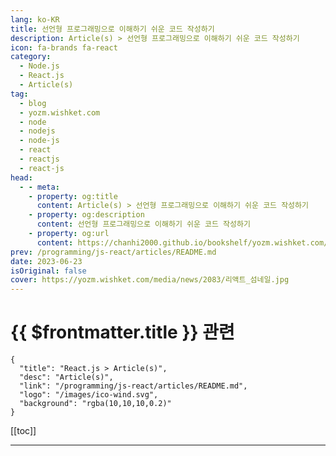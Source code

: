 ```yaml
---
lang: ko-KR
title: 선언형 프로그래밍으로 이해하기 쉬운 코드 작성하기
description: Article(s) > 선언형 프로그래밍으로 이해하기 쉬운 코드 작성하기
icon: fa-brands fa-react
category: 
  - Node.js
  - React.js
  - Article(s)
tag: 
  - blog
  - yozm.wishket.com
  - node
  - nodejs
  - node-js
  - react
  - reactjs
  - react-js
head:
  - - meta:
    - property: og:title
      content: Article(s) > 선언형 프로그래밍으로 이해하기 쉬운 코드 작성하기
    - property: og:description
      content: 선언형 프로그래밍으로 이해하기 쉬운 코드 작성하기
    - property: og:url
      content: https://chanhi2000.github.io/bookshelf/yozm.wishket.com/2083.html
prev: /programming/js-react/articles/README.md
date: 2023-06-23
isOriginal: false
cover: https://yozm.wishket.com/media/news/2083/리액트_섬네일.jpg
---
```


# {{ $frontmatter.title }} 관련

```component VPCard
{
  "title": "React.js > Article(s)",
  "desc": "Article(s)",
  "link": "/programming/js-react/articles/README.md",
  "logo": "/images/ico-wind.svg",
  "background": "rgba(10,10,10,0.2)"
}
```

[[toc]]

---

<SiteInfo
  name="선언형 프로그래밍으로 이해하기 쉬운 코드 작성하기 | 요즘IT"
  desc="흔히 ‘개발을 한다’고 하면 코드를 작성하는 일을 떠올립니다. 그러나 개발자로 일하다 보면 코드를 작성하는 시간보다 이미 작성된 코드를 읽는 시간이 훨씬 더 많다는 걸 깨닫게 됩니다. 요즘 실력 있는 개발자의 역량 중 하나는 ‘코드를 얼마나 이해하기 쉽게 만드는가’에 있습니다. 특히 여러 팀과 협업하거나, 규모가 큰 프로젝트를 진행할 땐 이러한 역량이 더욱 중요해집니다. 이번 글에서는 선언형 프로그래밍을 통해 리액트에서 이해하기 쉬운 코드를 작성하는 방법에 대해 살펴보겠습니다."
  url="https://yozm.wishket.com/magazine/detail/2083/"
  logo="https://yozm.wishket.com/static/renewal/img/global/gnb_yozmit.svg"
  preview="https://yozm.wishket.com/media/news/2083/리액트_섬네일.jpg"/>

<!-- TODO: 작성 -->

